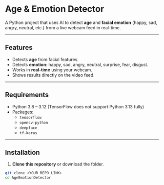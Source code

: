 # Age & Emotion Detector

A Python project that uses AI to detect **age** and **facial emotion** (happy, sad, angry, neutral, etc.) from a live webcam feed in real-time.

---

## **Features**

- Detects **age** from facial features.
- Detects **emotion**: happy, sad, angry, neutral, surprise, fear, disgust.
- Works in **real-time** using your webcam.
- Shows results directly on the video feed.

---

## **Requirements**

- Python 3.8 – 3.12 (TensorFlow does not support Python 3.13 fully)
- Packages:
  - `tensorflow`
  - `opencv-python`
  - `deepface`
  - `tf-keras`

---

## **Installation**

1. **Clone this repository** or download the folder.

```bash
git clone <YOUR_REPO_LINK>
cd AgeEmotionDetector

